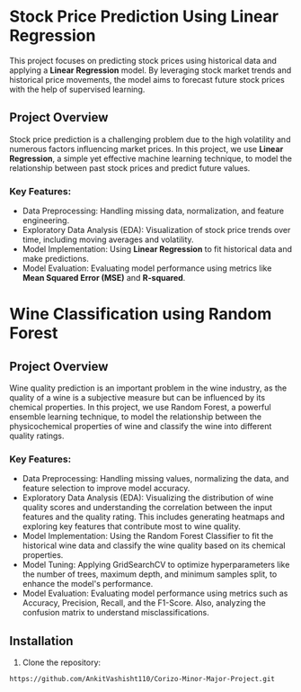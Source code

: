 # Stock Price Prediction Using Linear Regression

This project focuses on predicting stock prices using historical data and applying a **Linear Regression** model. By leveraging stock market trends and historical price movements, the model aims to forecast future stock prices with the help of supervised learning.

## Project Overview

Stock price prediction is a challenging problem due to the high volatility and numerous factors influencing market prices. In this project, we use **Linear Regression**, a simple yet effective machine learning technique, to model the relationship between past stock prices and predict future values.

### Key Features:
- Data Preprocessing: Handling missing data, normalization, and feature engineering.
- Exploratory Data Analysis (EDA): Visualization of stock price trends over time, including moving averages and volatility.
- Model Implementation: Using **Linear Regression** to fit historical data and make predictions.
- Model Evaluation: Evaluating model performance using metrics like **Mean Squared Error (MSE)** and **R-squared**.

# Wine Classification using Random Forest

## Project Overview

Wine quality prediction is an important problem in the wine industry, as the quality of a wine is a subjective measure but can be influenced by its chemical properties. In this project, we use Random Forest, a powerful ensemble learning technique, to model the relationship between the physicochemical properties of wine and classify the wine into different quality ratings.

### Key Features:
- Data Preprocessing: Handling missing values, normalizing the data, and feature selection to improve model accuracy.
- Exploratory Data Analysis (EDA): Visualizing the distribution of wine quality scores and understanding the correlation between the input features and the quality rating. This includes generating heatmaps and exploring key features that contribute most to wine quality.
- Model Implementation: Using the Random Forest Classifier to fit the historical wine data and classify the wine quality based on its chemical properties.
- Model Tuning: Applying GridSearchCV to optimize hyperparameters like the number of trees, maximum depth, and minimum samples split, to enhance the model's performance.
- Model Evaluation: Evaluating model performance using metrics such as Accuracy, Precision, Recall, and the F1-Score. Also, analyzing the confusion matrix to understand misclassifications.


## Installation

1. Clone the repository:

```bash
https://github.com/AnkitVashisht110/Corizo-Minor-Major-Project.git
